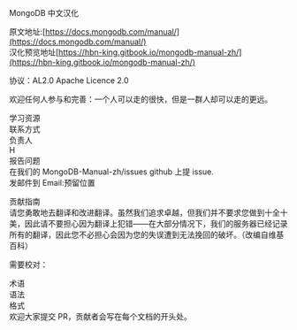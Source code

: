 
MongoDB  中文汉化  


原文地址:[https://docs.mongodb.com/manual/](https://docs.mongodb.com/manual/)    
汉化预览地址[https://hbn-king.gitbook.io/mongodb-manual-zh/](https://hbn-king.gitbook.io/mongodb-manual-zh/)

协议：AL2.0  Apache Licence 2.0

欢迎任何人参与和完善：一个人可以走的很快，但是一群人却可以走的更远。

学习资源  
联系方式   
负责人  
H   
报告问题  
在我们的 MongoDB-Manual-zh/issues github 上提 issue.  
发邮件到 Email:预留位置    

贡献指南  
请您勇敢地去翻译和改进翻译。虽然我们追求卓越，但我们并不要求您做到十全十美，因此请不要担心因为翻译上犯错——在大部分情况下，我们的服务器已经记录所有的翻译，因此您不必担心会因为您的失误遭到无法挽回的破坏。（改编自维基百科）  

需要校对：  

术语  
语法  
格式  
欢迎大家提交 PR，贡献者会写在每个文档的开头处。  


